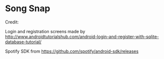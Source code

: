 # Song Snap

Credit: 

Login and registration screens made by http://www.androidtutorialshub.com/android-login-and-register-with-sqlite-database-tutorial/

Spotify SDK from https://github.com/spotify/android-sdk/releases
